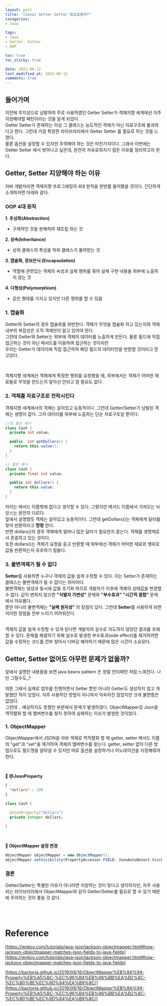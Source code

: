 ```yaml
---
layout: post
title: "[Java] Getter Setter 필요없을까?"
categories:
- Java

tags:
- Java
- Getter, Setter
- OOP

toc: true
toc_sticky: true

date: 2022-06-12
last_modified_at: 2022-06-12
comments: true
---
```


## 들어가며
이전에 무지성으로 남발하여 주로 사용하였던 Getter Setter가 객체지향 세계에선 아주 지양해야할 패턴이라는 것을 알게 되었다.  
Getter Setter가 존재하는 이상 그 클래스는 능도적인 객체가 아닌 자료구조에 불과하다고 한다. 그런데 가끔 특정한 라이브러리에서 Getter Setter 를 필요로 하는 것을 느꼈다.  
물론 옵션을 설정할 수 있지만 주의해야 하는 것은 마찬가지이다. 그래서 이번에는 Getter Setter 에서 벗어나고 싶은데, 완전히 자유로워지기 힘든 이유를 정리하고자 한다.

## Getter, Setter 지양해야 하는 이유
자바 개발자라면 객제지향 프로그래밍의 4대 원칙을 한번쯤 들어봤을 것이다. 간단하게 소개하자면 아래와 같다.

### **OOP 4대 원칙**
**1. 추상화(Abstraction)**
- 구체적인 것을 <span id="important">분해</span>하여 <span id="important">재조립</span> 하는 것

**2. 상속(Inheritance)**
- <span id="important">상위 클래스</span>의 특성을 <span id="important">하위 클래스</span>가 물려받는 것

**3. 캡슐화, 정보은닉 (Encapsulation)**
- 역할에 관련있는 객체의 속성과 실제 행위를 묶어 실제 구현 내용을 외부에 노출하지 않는 것

**4. 다형성(Polymorphism)**
- 같은 형태를 가지고 있지만 다른 행위를 할 수 있음

### 1. 캡슐화
Getter와 Setter의 경우 캡슐화를 위반한다. 객체가 무엇을 캡슐화 하고 있는지와 객체 내부의 복잡성은 오직 객체만이 알고 있어야 한다.  
그런데 Getter와 Setter는 외부에 객체의 데이터를 노출하게 만든다. 물론 필드에 직접 접근하는 것이 아닌 메서드를 이용하여 접근하는 것이지만   
우리는 Getter가 데이터에 직접 접근하여 해당 필드의 데이터만을 반환할 것이라고 믿고있다.

<br>

객체지향 세계에선 객체에게 특정한 행위를 요청했을 때, 외부에서는 객체가 어떠한 재료들로 무엇을 만드는지 알아선 안되고 알 필요도 없다.

### 2. 객체를 자료구조로 전락시킨다
객체지향 세계에서의 객체는 살아있고 능동적이다. 그런데 Getter/Setter가 남발된 객체는 생명이 없다. 그저 데이터를 외부에 노출하는 단순 자료구조일 뿐이다.


```java
//안 좋은 예시
class Cash {
  private int value; 

  public  int getDollars() {
    return this.value();
  }
}

// 좋은 예시
class Cash {
  private final int value;

  public int dollars() {
    return this.value;
  }
}
```
차이는 메서드 이름밖에 없다고 생각할 수 있다. 그렇지만 메서드 이름에서 가져오는 뉘앙스는 완전히 다르다.  
앞에서 설명했듯 객체는 살아있고 능동적이다. 그런데 getDollars()는 객체에게 달러를 찾아 반환하라고 __명령__ 한다.  
반면 dollars()의 경우 객체에게 얼마나 많은 달러가 필요한지 묻는다. 객체를 생명체로서 존중하고 있는 것이다.  
또한 dollars()는 객체가 요청을 듣고 반환할 때 외부에선 객체가 어떠한 재료와 행위로 값을 반환하는지 유추하기 힘들다.

### 3. 불변객체가 될 수 없다
**Setter**를 사용하면 누구나 객체의 값을 쉽게 수정할 수 있다. 이는 Setter가 존재하는 클래스는 불변객체가 될 수 없다는 의미이다.  
불변객체는 생성과 동시에 값을 초기화 하므로 개발자가 이후에 객체의 상태값을 변경할 수 없다. 값이 변하지 않으면 __"식별자 가변성"__  문제와 __"부수효과"__ __"시간적 결합"__ 문제에서 자유롭다.  
뿐만 아니라 불변객체는 __"실패 원자성"__ 의 장점이 있다. 그런데 **Setter**를 사용하게 되면 이러한 장점을 전부 누리기 어려워진다.

<br>
객체의 값을 쉽게 수정할 수 있게 된다면 개발자의 실수로 의도하지 않았던 결과를 초래할 수 있다. 문제를 해결하기 위해 실수로 발생한 부수효과(side effect)를 제거하려면 값을 수정하는 코드를 전부 찾아서 디버깅 해야하기 때문에 많은 시간이 소요된다.


## Getter, Setter 없어도 아무런 문제가 없을까?
앞에서 설명한 내용들을 보면 java beans pattern 은 정말 <span id="important">안티패턴</span> 처럼 느껴진다. 나만 그럴수도,,?

여튼 그래서 실제로 업무를 진행하면서 Setter 뿐만 아니라 Getter도 생성하지 않고 개발했던 적이 있었다.  자주 사용하던 방법이 아니여서 익숙하진 않았지만 크게 불편함은 없었다.  
그런데 .. 예상하지도 못했던 부분에서 문제가 발생하였다. ObjectMapper로 Json을 역직렬화 할 때 멤버변수를 찾지 못하여 실패하는 이슈가 발생한 것이었다.

### 1. ObjectMapper
ObjectMapper에서 JSON을 자바 객체로 역직렬화 할 때 getter, setter 메서드 이름의 "get"과 "set"을 제거하여 객체의 멤버변수를 찾는다. getter, setter 없이 다른 방법으로도 필드명을 알아낼 수 있지만 따로 옵션을 설정하거나 어노테이션을 지정해줘야 한다.

<br>

**📌 @JsonProperty**
```json
{
  "dollars" : 100
}
```
```java
class Cash {

  @JsonProperty("dollars")
  private Integer dollars;

}
```

<br>

**📌 ObjectMapper 설정 변경**
```java
ObjectMapper objectMapper = new ObjectMapper();
objectMapper.setVisibility(PropertyAccessor.FIELD, JsonAutoDetect.Visibility.ANY);
```

### 결론
Getter/Setter는 특별한 이유가 아니라면 지양하는 것이 맞다고 생각하지만, 자주 사용되는 라이브러리에서 ObjectMapper와 같이 Getter/Setter를 필요로 할 수 있기 때문에 주의하는 것이 좋을 것 같다.

<br>
<br>

# Reference
[https://jenkov.com/tutorials/java-json/jackson-objectmapper.html#how-jackson-objectmapper-matches-json-fields-to-java-fields](https://jenkov.com/tutorials/java-json/jackson-objectmapper.html#how-jackson-objectmapper-matches-json-fields-to-java-fields)

[https://bactoria.github.io/2019/08/16/ObjectMapper%EB%8A%94-Property%EB%A5%BC-%EC%96%B4%EB%96%BB%EA%B2%8C-%EC%B0%BE%EC%9D%84%EA%B9%8C/](https://bactoria.github.io/2019/08/16/ObjectMapper%EB%8A%94-Property%EB%A5%BC-%EC%96%B4%EB%96%BB%EA%B2%8C-%EC%B0%BE%EC%9D%84%EA%B9%8C/)















